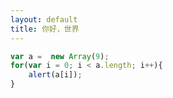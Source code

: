 ```yaml
---
layout: default
title: 你好，世界
---
```



```javascript
var a =  new Array(9);
for(var i = 0; i < a.length; i++){
	alert(a[i]);
}
```
